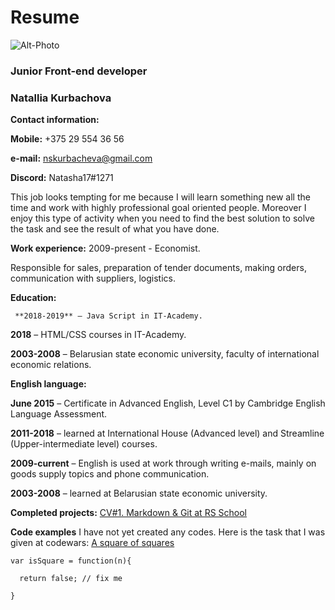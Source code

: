 # Resume

![Alt-Photo](/rsschool-cv/icon.png)

### Junior Front-end developer

### Natallia Kurbachova

**Contact information:**

**Mobile:** +375 29 554 36 56

**e-mail:** <nskurbacheva@gmail.com>

**Discord:** Natasha17#1271

This job looks tempting for me because I will learn something new all the time and work with highly professional goal oriented people. Moreover I enjoy this type of activity when you need to find the best solution to solve the task and see the result of what you have done.

**Work experience:**
2009-present - Economist.

Responsible for sales, preparation of tender documents, making orders, communication with suppliers, logistics.

**Education:**

     **2018-2019** – Java Script in IT-Academy.

**2018** – HTML/CSS courses in IT-Academy.

**2003-2008** – Belarusian state economic university, faculty of international economic relations.

**English language:**

**June 2015** – Certificate in Advanced English, Level C1 by Cambridge English Language Assessment.

**2011-2018** – learned at International House (Advanced level) and Streamline (Upper-intermediate level) courses.

**2009-current** – English is used at work through writing e-mails, mainly on goods supply topics and phone communication.

**2003-2008** – learned at Belarusian state economic university.

**Completed projects:** [CV#1. Markdown & Git at RS School](https://nskurbacheva.github.io/rsschool-cv/cv)

**Code examples** I have not yet created any codes. Here is the task that I was given at codewars: [A square of squares](https://www.codewars.com/kata/54c27a33fb7da0db0100040e/train/javascript)

```
var isSquare = function(n){

  return false; // fix me

}
```
